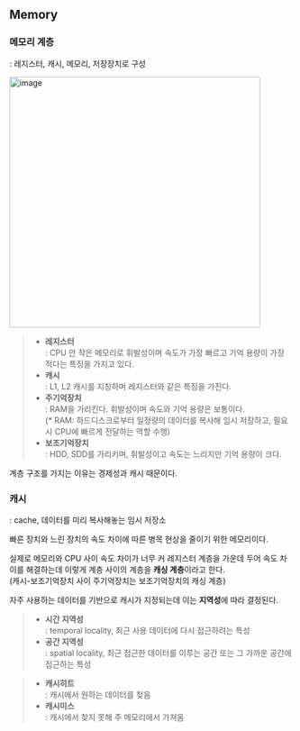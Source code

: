 ## Memory

### 메모리 계층
: 레지스터, 캐시, 메모리, 저장장치로 구성

<img width="445" alt="image" src="https://user-images.githubusercontent.com/57247474/176174445-9d42f669-8d4e-48ce-aaac-7a18e610b0ce.png">

> - **레지스터**  
> : CPU 안 작은 메모리로 휘발성이며 속도가 가장 빠르고 기억 용량이 가장 적다는 특징을 가지고 있다.
> - **캐시**  
> : L1, L2 캐시를 지칭하며 레지스터와 같은 특징을 가진다.
> - **주기억장치**  
> : RAM을 가리킨다. 휘발성이며 속도와 기억 용량은 보통이다.  
> (* RAM: 하드디스크로부터 일정량의 데이터를 복사해 임시 저장하고, 필요시 CPU에 빠르게 전달하는 역할 수행)
> - **보조기억장치**  
> : HDD, SDD를 가리키며, 휘발성이고 속도는 느리지만 기억 용량이 크다.

계층 구조를 가지는 이유는 경제성과 캐시 때문이다.

### 캐시
: cache, 데이터를 미리 복사해놓는 임시 저장소

빠른 장치와 느린 장치의 속도 차이에 따른 병목 현상을 줄이기 위한 메모리이다.

실제로 메모리와 CPU 사이 속도 차이가 너무 커 레지스터 계층을 가운데 두어 속도 차이를 해결하는데 이렇게 계층 사이의 계층을 **캐싱 계층**이라고 한다.  
(캐시-보조기억장치 사이 주기억장치는 보조기억장치의 캐싱 계층)

자주 사용하는 데이터를 기반으로 캐시가 지정되는데 이는 **지역성**에 따라 결정된다.

> - **시간 지역성**  
> : temporal locality, 최근 사용 데이터에 다시 접근하려는 특성
> - **공간 지역성**  
> : spatial locality, 최근 접근한 데이터를 이루는 공간 또는 그 가까운 공간에 접근하는 특성

> - **캐시히트**  
> : 캐시에서 원하는 데이터를 찾음
> - **캐시미스**  
> : 캐시에서 찾지 못해 주 메모리에서 가져옴



